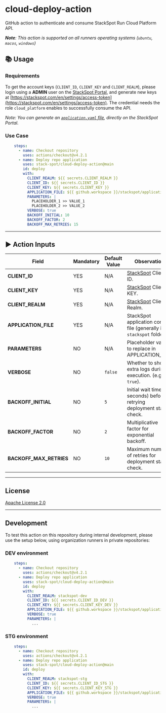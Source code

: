 # cloud-deploy-action

GitHub action to authenticate and consume StackSpot Run Cloud Platform API.

_**Note**: This action is supported on all runners operating systems (`ubuntu`, `macos`, `windows`)_

## 📚 Usage

### Requirements

To get the account keys (`CLIENT_ID`, `CLIENT_KEY` and `CLIENT_REALM`), please login using a **ADMIN** user on the [StackSpot Portal](https://stackspot.com), and generate new keys at [https://stackspot.com/en/settings/access-token](https://stackspot.com/en/settings/access-token). The credential needs the role `cloud_platform` enables to successfully consume the API.

_Note: You can generate an [`application.yaml` file](https://github.com/stack-spot/cloud-deploy-action/blob/main/stackspot/application-new.yaml), directly on the StackSpot Portal._

### Use Case

```yaml
    steps:
      - name: Checkout repository
        uses: actions/checkout@v4.2.1
      - name: Deploy repo application
        uses: stack-spot/cloud-deploy-action@main
        id: deploy
        with:
          CLIENT_REALM: ${{ secrets.CLIENT_REALM }}
          CLIENT_ID: ${{ secrets.CLIENT_ID }}
          CLIENT_KEY: ${{ secrets.CLIENT_KEY }}
          APPLICATION_FILE: ${{ github.workspace }}/stackspot/application.yaml
          PARAMETERS: |
            PLACEHOLDER_1 >> VALUE_1
            PLACEHOLDER_2 >> VALUE_2
          VERBOSE: true
          BACKOFF_INITIAL: 10
          BACKOFF_FACTOR: 2
          BACKOFF_MAX_RETRIES: 15
```

* * *

## ▶️ Action Inputs

Field | Mandatory | Default Value | Observation
------------ | ------------  | ------------- | -------------
**CLIENT_ID** | YES | N/A | [StackSpot](https://stackspot.com/en/settings/access-token) Client ID.
**CLIENT_KEY** | YES | N/A |[StackSpot](https://stackspot.com/en/settings/access-token) Client KEY.
**CLIENT_REALM** | YES | N/A |[StackSpot](https://stackspot.com/en/settings/access-token) Client Realm.
**APPLICATION_FILE** | YES | N/A | StackSpot application config file (generally in `stackspot` folder)
**PARAMETERS** | NO | N/A | Placeholder values to replace in APPLICATION_FILE
**VERBOSE** | NO | `false` | Whether to show extra logs during execution. (e.g: `true`).
**BACKOFF_INITIAL** | NO | `5` | Initial wait time (in seconds) before retrying deployment status check.
**BACKOFF_FACTOR** | NO | `2` | Multiplicative factor for exponential backoff.
**BACKOFF_MAX_RETRIES** | NO | `10` | Maximum number of retries for deployment status check.

* * *

## License

[Apache License 2.0](https://github.com/stack-spot/cloud-deploy-action/blob/main/LICENSE)

* * *

## Development

To test this action on this repository during internal development, please use the setup below, using organization runners in private repositories:

### DEV environment

```yaml
    steps:
      - name: Checkout repository
        uses: actions/checkout@v4.2.1
      - name: Deploy repo application
        uses: stack-spot/cloud-deploy-action@main
        id: deploy
        with:
          CLIENT_REALM: stackspot-dev
          CLIENT_ID: ${{ secrets.CLIENT_ID_DEV }}
          CLIENT_KEY: ${{ secrets.CLIENT_KEY_DEV }}
          APPLICATION_FILE: ${{ github.workspace }}/stackspot/application.yaml
          VERBOSE: true
          PARAMETERS: |
            ...
```

### STG environment

```yaml
    steps:
      - name: Checkout repository
        uses: actions/checkout@v4.2.1
      - name: Deploy repo application
        uses: stack-spot/cloud-deploy-action@main
        id: deploy
        with:
          CLIENT_REALM: stackspot-stg
          CLIENT_ID: ${{ secrets.CLIENT_ID_STG }}
          CLIENT_KEY: ${{ secrets.CLIENT_KEY_STG }}
          APPLICATION_FILE: ${{ github.workspace }}/stackspot/application.yaml
          VERBOSE: true
          PARAMETERS: |
            ...
```